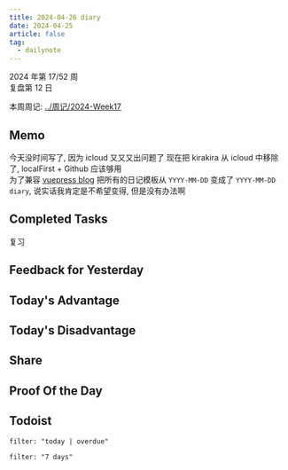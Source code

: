 ```yaml
---
title: 2024-04-26 diary
date: 2024-04-25
article: false
tag:
  - dailynote
---
```

  
2024 年第 17/52 周  
复盘第 12 日

本周周记: [../周记/2024-Week17](../周记/2024-Week17)

## Memo
今天没时间写了, 因为 icloud 又又又出问题了 现在把 kirakira 从 icloud 中移除了, localFirst + Github 应该够用  
为了兼容 [vuepress blog](vuepress%20blog) 把所有的日记模板从 `YYYY-MM-DD` 变成了 `YYYY-MM-DD diary`, 说实话我肯定是不希望变得, 但是没有办法啊
## Completed Tasks
复习

## Feedback for Yesterday

## Today's Advantage

## Today's Disadvantage

## Share

## Proof Of the Day

## Todoist
```todoist
filter: "today | overdue"
```
```todoist
filter: "7 days"
```